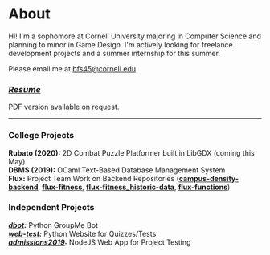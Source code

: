# About
Hi! I'm a sophomore at Cornell University majoring in Computer Science and planning to minor in Game Design. I'm actively looking for freelance development projects and a summer internship for this summer.  

Please email me at [bfs45@cornell.edu](mailto:bfs45@cornell.edu).  

### *[Resume](resume/resume.md)*
PDF version available on request.  

---

### College Projects
**Rubato (2020):** 2D Combat Puzzle Platformer built in LibGDX (coming this May)  
**DBMS (2019):** OCaml Text-Based Database Management System  
**Flux:** Project Team Work on Backend Repositories 
(**[campus-density-backend](https://github.com/cornell-dti/campus-density-backend)**, 
**[flux-fitness](https://github.com/cornell-dti/flux-fitness)**, 
**[flux-fitness_historic-data](https://github.com/benjamin-shen/flux-fitness_historic-data)**, 
**[flux-functions](https://github.com/cornell-dti/flux-functions)**)  

### Independent Projects
***[dbot](projects/dbot.md):*** Python GroupMe Bot   
***[web-test](projects/web-test.md):*** Python Website for Quizzes/Tests  
***[admissions2019](projects/admissions2019.md):*** NodeJS Web App for Project Testing 

<!--### Other Work
**[netlogo](https://github.com/benjamin-shen/netlogo):** NetLogo games/projects  -->
